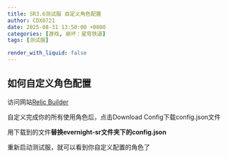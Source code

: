 ```yaml
---
title: SR3.6测试服 自定义角色配置
author: CDX0721
date: 2025-08-31 13:50:00 +0800
categories: [游戏, 崩坏：星穹铁道]
tags: [测试服]

render_with_liquid: false
---
```


## 如何自定义角色配置

访问网站[Relic Builder](https://relic-builder.vercel.app/)

自定义完成你的所有使用角色后，点击Download Config下载config.json文件

用下载到的文件**替换evernight-sr文件夹下的config.json**

重新启动测试服，就可以看到你自定义配置的角色了


